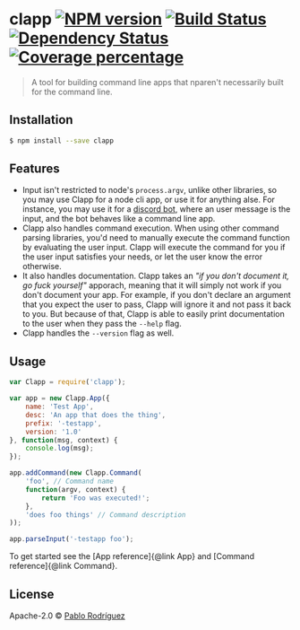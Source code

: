 # clapp [![NPM version][npm-image]][npm-url] [![Build Status][travis-image]][travis-url] [![Dependency Status][daviddm-image]][daviddm-url] [![Coverage percentage][coveralls-image]][coveralls-url]
> A tool for building command line apps that nparen&#39;t necessarily built for the command line.

## Installation

```sh
$ npm install --save clapp
```

## Features

* Input isn't restricted to node's `process.argv`, unlike other libraries, so you may use Clapp for a node cli app, or use it for anything alse. For instance, you may use it for a [discord bot](https://github.com/hydrabolt/discord.js/), where an user message is the input, and the bot behaves like a command line app.
* Clapp also handles command execution. When using other command parsing libraries, you'd need to manually execute the command function by evaluating the user input. Clapp will execute the command for you if the user input satisfies your needs, or let the user know the error otherwise.
* It also handles documentation. Clapp takes an *"if you don't document it, go fuck yourself"* apporach, meaning that it will simply not work if you don't document your app. For example, if you don't declare an argument that you expect the user to pass, Clapp will ignore it and not pass it back to you. But because of that, Clapp is able to easily print documentation to the user when they pass the `--help` flag.
* Clapp handles the `--version` flag as well.

## Usage

```js
var Clapp = require('clapp');

var app = new Clapp.App({
	name: 'Test App',
	desc: 'An app that does the thing',
	prefix: '-testapp',
	version: '1.0'
}, function(msg, context) {
	console.log(msg);
});

app.addCommand(new Clapp.Command(
	'foo', // Command name
	function(argv, context) {
		return 'Foo was executed!';
	},
	'does foo things' // Command description
));

app.parseInput('-testapp foo');
```

To get started see the [App reference]{@link App} and [Command reference]{@link Command}.

## License

Apache-2.0 © [Pablo Rodríguez](https://github.com/MeLlamoPablo)


[npm-image]: https://badge.fury.io/js/clapp.svg
[npm-url]: https://npmjs.org/package/clapp
[travis-image]: https://travis-ci.org/MeLlamoPablo/clapp.svg?branch=master
[travis-url]: https://travis-ci.org/MeLlamoPablo/clapp
[daviddm-image]: https://david-dm.org/MeLlamoPablo/clapp.svg?theme=shields.io
[daviddm-url]: https://david-dm.org/MeLlamoPablo/clapp
[coveralls-image]: https://coveralls.io/repos/MeLlamoPablo/clapp/badge.svg
[coveralls-url]: https://coveralls.io/r/MeLlamoPablo/clapp